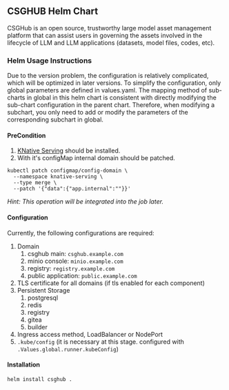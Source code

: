 ## CSGHUB Helm Chart

CSGHub is an open source, trustworthy large model asset management platform that can assist users in governing the assets involved in the lifecycle of LLM and LLM applications (datasets, model files, codes, etc).

### Helm Usage Instructions

Due to the version problem, the configuration is relatively complicated, which will be optimized in later versions. To simplify the configuration, only global parameters are defined in values.yaml. The mapping method of sub-charts in global in this helm chart is consistent with directly modifying the sub-chart configuration in the parent chart. Therefore, when modifying a subchart, you only need to add or modify the parameters of the corresponding subchart in global.

#### PreCondition

1. [KNative Serving](https://knative.dev/docs/install/yaml-install/serving/install-serving-with-yaml/) should be installed.
2. With it's configMap internal domain should be patched.
```shell
kubectl patch configmap/config-domain \
  --namespace knative-serving \
  --type merge \
  --patch '{"data":{"app.internal":""}}'
```
*Hint: This operation will be integrated into the job later.*

#### Configuration

Currently, the following configurations are required:

1. Domain
   1. csghub main: `csghub.example.com`
   2. minio console: `minio.example.com`
   3. registry: `registry.example.com`
   4. public application: `public.example.com`
2. TLS certificate for all domains (if tls enabled for each component)
3. Persistent Storage
   1. postgresql
   2. redis
   3. registry
   4. gitea
   5. builder
4. Ingress access method, LoadBalancer or NodePort
5. `.kube/config` (it is necessary at this stage. configured with `.Values.global.runner.kubeConfig`)

#### Installation

```shell
helm install csghub .
```